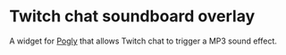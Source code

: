 # Twitch chat soundboard overlay

A widget for [Pogly](https://github.com/PoglyApp/pogly-standalone) that allows Twitch chat to trigger a MP3 sound effect.
